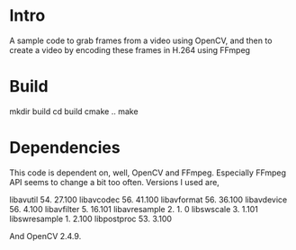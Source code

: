 # Intro
A sample code to grab frames from a video using OpenCV, and then to create a video by encoding these frames in H.264 using FFmpeg

# Build

mkdir build
cd build
cmake ..
make

# Dependencies

This code is dependent on, well, OpenCV and FFmpeg. Especially FFmpeg API seems to change a bit too often. Versions I used are,

libavutil      54. 27.100
libavcodec     56. 41.100
libavformat    56. 36.100
libavdevice    56.  4.100
libavfilter     5. 16.101
libavresample   2.  1.  0
libswscale      3.  1.101
libswresample   1.  2.100
libpostproc    53.  3.100

And OpenCV 2.4.9.


